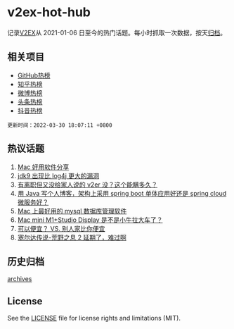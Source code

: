 # v2ex-hot-hub

 记录[V2EX](https://www.v2ex.com/)从 2021-01-06 日至今的热门话题。每小时抓取一次数据，按天[归档](archives)。
 
 ## 相关项目

- [GitHub热榜](https://github.com/snaildev/github-hot-hub)
- [知乎热榜](https://github.com/snaildev/zhihu-hot-hub)
- [微博热榜](https://github.com/snaildev/weibo-hot-hub)
- [头条热榜](https://github.com/snaildev/toutiao-hot-hub)
- [抖音热榜](https://github.com/snaildev/douyin-hot-hub)


 `更新时间：2022-03-30 18:07:11 +0800`

## 热议话题

1. [Mac 好用软件分享](https://www.v2ex.com/t/843789)
1. [jdk9 出现比 log4j 更大的漏洞](https://www.v2ex.com/t/843724)
1. [有离职但又没给家人说的 v2er 没？这个能瞒多久？](https://www.v2ex.com/t/843816)
1. [用 Java 写个人博客，架构上采用 spring boot 单体应用好还是 spring cloud 微服务好？](https://www.v2ex.com/t/843796)
1. [Mac 上最好用的 mysql 数据库管理软件](https://www.v2ex.com/t/843750)
1. [Mac mini M1+Studio Display 是不是小牛拉大车了？](https://www.v2ex.com/t/843720)
1. [可以便宜？ VS. 别人家比你便宜](https://www.v2ex.com/t/843811)
1. [塞尔达传说-荒野之息 2 延期了，难过啊](https://www.v2ex.com/t/843773)

## 历史归档

[archives](archives)

## License

See the [LICENSE](LICENSE) file for license rights and limitations (MIT).
